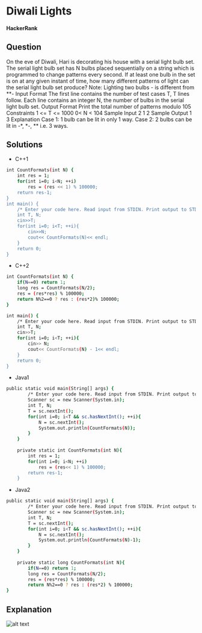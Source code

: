 # Diwali Lights

#### HackerRank

## Question
On the eve of Diwali, Hari is decorating his house with a serial light bulb set. The serial light bulb set has N bulbs placed sequentially on a string which is programmed to change patterns every second. If at least one bulb in the set is on at any given instant of time, how many different patterns of light can the serial light bulb set produce?
Note: Lighting two bulbs *-* is different from **-
Input Format 
The first line contains the number of test cases T, T lines follow. 
Each line contains an integer N, the number of bulbs in the serial light bulb set.
Output Format 
Print the total number of patterns modulo 105
Constraints 
1 <= T <= 1000 
0< N < 104
Sample Input
2
1
2
Sample Output
1
3
Explanation
Case 1: 1 bulb can be lit in only 1 way. 
Case 2: 2 bulbs can be lit in -*, *-, ** i.e. 3 ways.

## Solutions
* C++1
```bash
int CountFormats(int N) {
    int res = 1;
    for(int i=0; i<N; ++i)
        res = (res << 1) % 100000;
    return res-1;
}
int main() {
    /* Enter your code here. Read input from STDIN. Print output to STDOUT */   
    int T, N;
    cin>>T;
    for(int i=0; i<T; ++i){
        cin>>N;
        cout<< CountFormats(N)<< endl;
    }
    return 0;
}
```

* C++2
```bash
int CountFormats(int N) {
    if(N==0) return 1;
    long res = CountFormats(N/2);
    res = (res*res) % 100000;
    return N%2==0 ? res : (res*2)% 100000;
}

int main() {
    /* Enter your code here. Read input from STDIN. Print output to STDOUT */   
    int T, N;
    cin>>T;
    for(int i=0; i<T; ++i){
        cin>> N;
        cout<< CountFormats(N) - 1<< endl;
    }
    return 0;
}
```

* Java1
```bash
public static void main(String[] args) {
        /* Enter your code here. Read input from STDIN. Print output to STDOUT. Your class should be named Solution. */
        Scanner sc = new Scanner(System.in);
        int T, N;
        T = sc.nextInt();
        for(int i=0; i<T && sc.hasNextInt(); ++i){
            N = sc.nextInt();
            System.out.println(CountFormats(N));
        }   
    }
    
    private static int CountFormats(int N){
        int res = 1;
        for(int i=0; i<N; ++i)
            res = (res<< 1) % 100000;
        return res-1;
    }
```

* Java2
```bash
public static void main(String[] args) {
        /* Enter your code here. Read input from STDIN. Print output to STDOUT. Your class should be named Solution. */
        Scanner sc = new Scanner(System.in);
        int T, N;
        T = sc.nextInt();
        for(int i=0; i<T && sc.hasNextInt(); ++i){
            N = sc.nextInt();
            System.out.println(CountFormats(N)-1);
        }   
    }
    
    private static long CountFormats(int N){
        if(N==0) return 1;
        long res = CountFormats(N/2);
        res = (res*res) % 100000;
        return N%2==0 ? res : (res*2) % 100000;
}
```

## Explanation

![alt text](https://github.com/wtsanshou/Coding/blob/master/Mathmatic/Combinatorics/Images/DiwaliLightsE.PNG "explanation")

